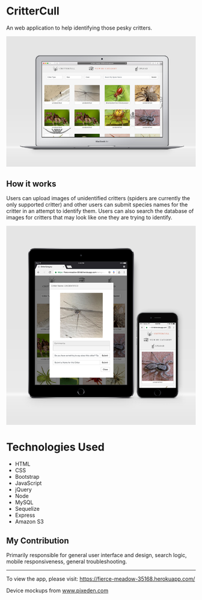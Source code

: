 # CritterCull

An web application to help identifying those pesky critters.

![desktop](views/assets/images/desktop.jpg)

## How it works

Users can upload images of unidentified critters (spiders are currently the only supported critter) and other users can submit species names for the critter in an attempt to identify them. Users can also search the database of images for critters that may look like one they are trying to identify. 

![responsive](views/assets/images/responsive.jpg)

# Technologies Used
* HTML
* CSS
* Bootstrap
* JavaScript
* jQuery
* Node
* MySQL
* Sequelize
* Express
* Amazon S3

## My Contribution

Primarily responsible for general user interface and design, search logic, mobile responsiveness, general troubleshooting.

---

To view the app, please visit: https://fierce-meadow-35168.herokuapp.com/

Device mockups from www.pixeden.com